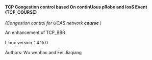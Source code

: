 #### TCP Congestion control based On continUous pRobe and losS Event (TCP_COURSE)

*(Congestion control for UCAS network **course** )*

An enhancement of TCP_BBR

Linux version：4.15.0

Authors: Wu wenhao and Fei Jiaqiang
